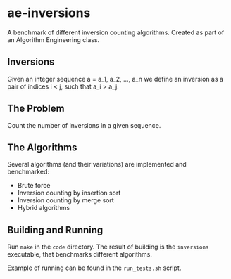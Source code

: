 # ae-inversions

A benchmark of different inversion counting algorithms. Created as part of an Algorithm Engineering class.

## Inversions

Given an integer sequence a = a_1, a_2, ..., a_n we define an inversion as a pair of indices i < j, such that a_i > a_j.

## The Problem

Count the number of inversions in a given sequence.

## The Algorithms

Several algorithms (and their variations) are implemented and benchmarked:
  * Brute force
  * Inversion counting by insertion sort
  * Inversion counting by merge sort
  * Hybrid algorithms

## Building and Running
  Run `make` in the `code` directory.
  The result of building is the `inversions` executable, that benchmarks different algorithms.
  
  Example of running can be found in the `run_tests.sh` script.
